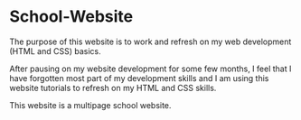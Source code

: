 # School-Website
The purpose of this website is to work and refresh on my web development (HTML and CSS) basics. 

After pausing on my website development for some few months, I feel that I have forgotten most part of my development skills and I am using this website tutorials to refresh on my HTML and CSS skills.

This website is a multipage school website.
